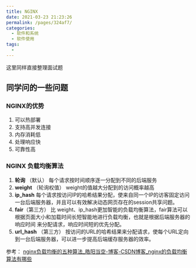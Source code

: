 ```yaml
---
title: NGINX
date: 2021-03-23 21:23:26
permalink: /pages/324af7/
categories:
  - 软件和系统
  - 软件使用
tags:
  - 
---
```

这里同样直接整理面试题

## 同学问的一些问题

### NGINX的优势

1. 可以热部署
2. 支持高并发连接
3. 内存消耗低
4. 处理响应快
5. 可靠性高

### NGINX 负载均衡算法

1. **轮询** （默认） 每个请求按时间顺序逐一分配到不同的后端服务
2. **weight** （轮询权值） weight的值越大分配到的访问概率越高
3. **ip_hash** 每个请求按访问IP的哈希结果分配，使来自同一个IP的访客固定访问一台后端服务器，并且可以有效解决动态网页存在的session共享问题。
4. **fair**（第三方） 比 weight、ip_hash更加智能的负载均衡算法，fair算法可以根据页面大小和加载时间长短智能地进行负载均衡，也就是根据后端服务器的响应时间 来分配请求，响应时间短的优先分配。
5. **url_hash** （第三方） 按访问的URL的哈希结果来分配请求，使每个URL定向到一台后端服务器，可以进一步提高后端缓存服务器的效率。

参考： [nginx负载均衡的五种算法_皓阳当空-博客-CSDN博客_nginx的负载均衡算法有哪些](https://blog.csdn.net/apple9005/article/details/79961391)



